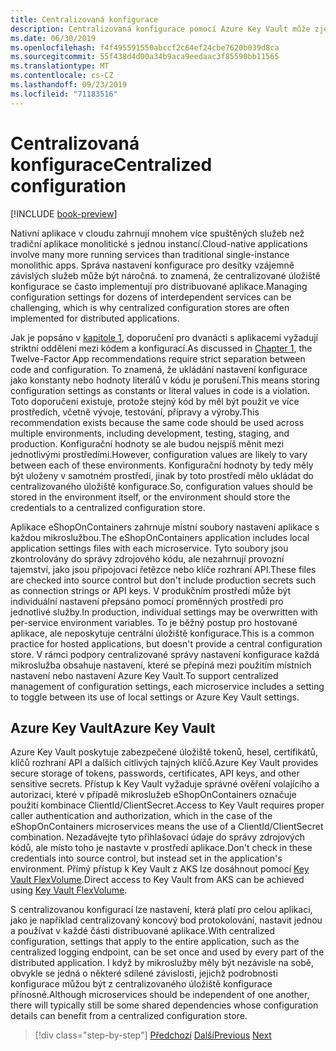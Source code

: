 ```yaml
---
title: Centralizovaná konfigurace
description: Centralizovaná konfigurace pomocí Azure Key Vault může zjednodušit správu nativních aplikací cloudu.
ms.date: 06/30/2019
ms.openlocfilehash: f4f495591550abccf2c64ef24cbe7620b039d8ca
ms.sourcegitcommit: 55f438d4d00a34b9aca9eedaac3f85590bb11565
ms.translationtype: MT
ms.contentlocale: cs-CZ
ms.lasthandoff: 09/23/2019
ms.locfileid: "71183516"
---
```

# <a name="centralized-configuration"></a><span data-ttu-id="9bd3a-103">Centralizovaná konfigurace</span><span class="sxs-lookup"><span data-stu-id="9bd3a-103">Centralized configuration</span></span>

[!INCLUDE [book-preview](../../../includes/book-preview.md)]

<span data-ttu-id="9bd3a-104">Nativní aplikace v cloudu zahrnují mnohem více spuštěných služeb než tradiční aplikace monolitické s jednou instancí.</span><span class="sxs-lookup"><span data-stu-id="9bd3a-104">Cloud-native applications involve many more running services than traditional single-instance monolithic apps.</span></span> <span data-ttu-id="9bd3a-105">Správa nastavení konfigurace pro desítky vzájemně závislých služeb může být náročná. to znamená, že centralizované úložiště konfigurace se často implementují pro distribuované aplikace.</span><span class="sxs-lookup"><span data-stu-id="9bd3a-105">Managing configuration settings for dozens of interdependent services can be challenging, which is why centralized configuration stores are often implemented for distributed applications.</span></span>

<span data-ttu-id="9bd3a-106">Jak je popsáno v [kapitole 1](introduction.md), doporučení pro dvanácti s aplikacemi vyžadují striktní oddělení mezi kódem a konfigurací.</span><span class="sxs-lookup"><span data-stu-id="9bd3a-106">As discussed in [Chapter 1](introduction.md), the Twelve-Factor App recommendations require strict separation between code and configuration.</span></span> <span data-ttu-id="9bd3a-107">To znamená, že ukládání nastavení konfigurace jako konstanty nebo hodnoty literálů v kódu je porušení.</span><span class="sxs-lookup"><span data-stu-id="9bd3a-107">This means storing configuration settings as constants or literal values in code is a violation.</span></span> <span data-ttu-id="9bd3a-108">Toto doporučení existuje, protože stejný kód by měl být použit ve více prostředích, včetně vývoje, testování, přípravy a výroby.</span><span class="sxs-lookup"><span data-stu-id="9bd3a-108">This recommendation exists because the same code should be used across multiple environments, including development, testing, staging, and production.</span></span> <span data-ttu-id="9bd3a-109">Konfigurační hodnoty se ale budou nejspíš měnit mezi jednotlivými prostředími.</span><span class="sxs-lookup"><span data-stu-id="9bd3a-109">However, configuration values are likely to vary between each of these environments.</span></span> <span data-ttu-id="9bd3a-110">Konfigurační hodnoty by tedy měly být uloženy v samotném prostředí, jinak by toto prostředí mělo ukládat do centralizovaného úložiště konfigurace.</span><span class="sxs-lookup"><span data-stu-id="9bd3a-110">So, configuration values should be stored in the environment itself, or the environment should store the credentials to a centralized configuration store.</span></span>

<span data-ttu-id="9bd3a-111">Aplikace eShopOnContainers zahrnuje místní soubory nastavení aplikace s každou mikroslužbou.</span><span class="sxs-lookup"><span data-stu-id="9bd3a-111">The eShopOnContainers application includes local application settings files with each microservice.</span></span> <span data-ttu-id="9bd3a-112">Tyto soubory jsou zkontrolovány do správy zdrojového kódu, ale nezahrnují provozní tajemství, jako jsou připojovací řetězce nebo klíče rozhraní API.</span><span class="sxs-lookup"><span data-stu-id="9bd3a-112">These files are checked into source control but don't include production secrets such as connection strings or API keys.</span></span> <span data-ttu-id="9bd3a-113">V produkčním prostředí může být individuální nastavení přepsáno pomocí proměnných prostředí pro jednotlivé služby.</span><span class="sxs-lookup"><span data-stu-id="9bd3a-113">In production, individual settings may be overwritten with per-service environment variables.</span></span> <span data-ttu-id="9bd3a-114">To je běžný postup pro hostované aplikace, ale neposkytuje centrální úložiště konfigurace.</span><span class="sxs-lookup"><span data-stu-id="9bd3a-114">This is a common practice for hosted applications, but doesn't provide a central configuration store.</span></span> <span data-ttu-id="9bd3a-115">V rámci podpory centralizované správy nastavení konfigurace každá mikroslužba obsahuje nastavení, které se přepíná mezi použitím místních nastavení nebo nastavení Azure Key Vault.</span><span class="sxs-lookup"><span data-stu-id="9bd3a-115">To support centralized management of configuration settings, each microservice includes a setting to toggle between its use of local settings or Azure Key Vault settings.</span></span>

## <a name="azure-key-vault"></a><span data-ttu-id="9bd3a-116">Azure Key Vault</span><span class="sxs-lookup"><span data-stu-id="9bd3a-116">Azure Key Vault</span></span>

<span data-ttu-id="9bd3a-117">Azure Key Vault poskytuje zabezpečené úložiště tokenů, hesel, certifikátů, klíčů rozhraní API a dalších citlivých tajných klíčů.</span><span class="sxs-lookup"><span data-stu-id="9bd3a-117">Azure Key Vault provides secure storage of tokens, passwords, certificates, API keys, and other sensitive secrets.</span></span> <span data-ttu-id="9bd3a-118">Přístup k Key Vault vyžaduje správné ověření volajícího a autorizaci, které v případě mikroslužeb eShopOnContainers označuje použití kombinace ClientId/ClientSecret.</span><span class="sxs-lookup"><span data-stu-id="9bd3a-118">Access to Key Vault requires proper caller authentication and authorization, which in the case of the eShopOnContainers microservices means the use of a ClientId/ClientSecret combination.</span></span> <span data-ttu-id="9bd3a-119">Nezadávejte tyto přihlašovací údaje do správy zdrojových kódů, ale místo toho je nastavte v prostředí aplikace.</span><span class="sxs-lookup"><span data-stu-id="9bd3a-119">Don't check in these credentials into source control, but instead set in the application's environment.</span></span> <span data-ttu-id="9bd3a-120">Přímý přístup k Key Vault z AKS lze dosáhnout pomocí [Key Vault FlexVolume](https://github.com/Azure/kubernetes-keyvault-flexvol).</span><span class="sxs-lookup"><span data-stu-id="9bd3a-120">Direct access to Key Vault from AKS can be achieved using [Key Vault FlexVolume](https://github.com/Azure/kubernetes-keyvault-flexvol).</span></span>

<span data-ttu-id="9bd3a-121">S centralizovanou konfigurací lze nastavení, která platí pro celou aplikaci, jako je například centralizovaný koncový bod protokolování, nastavit jednou a používat v každé části distribuované aplikace.</span><span class="sxs-lookup"><span data-stu-id="9bd3a-121">With centralized configuration, settings that apply to the entire application, such as the centralized logging endpoint, can be set once and used by every part of the distributed application.</span></span> <span data-ttu-id="9bd3a-122">I když by mikroslužby měly být nezávisle na sobě, obvykle se jedná o některé sdílené závislosti, jejichž podrobnosti konfigurace můžou být z centralizovaného úložiště konfigurace přínosné.</span><span class="sxs-lookup"><span data-stu-id="9bd3a-122">Although microservices should be independent of one another, there will typically still be some shared dependencies whose configuration details can benefit from a centralized configuration store.</span></span>

>[!div class="step-by-step"]
><span data-ttu-id="9bd3a-123">[Předchozí](deploy-eshoponcontainers-azure.md)
>[Další](scale-applications.md)</span><span class="sxs-lookup"><span data-stu-id="9bd3a-123">[Previous](deploy-eshoponcontainers-azure.md)
[Next](scale-applications.md)</span></span> <!-- Next Chapter -->
